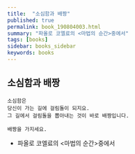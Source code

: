 ```yaml
---
title:  "소심함과 배짱"
published: true
permalink: book_190804003.html
summary: "파올로 코엘료의 <마법의 순간>중에서"
tags: [books]
sidebar: books_sidebar
keywords: books
---
```


## 소심함과 배짱

```
소심함은
당신이 가는 길에 걸림돌이 되지요.
그 길에서 걸림돌을 뽑아내는 것이 바로 배짱입니다.

배짱을 가지세요.
```

* 파올로 코엘료의 <마법의 순간>중에서
